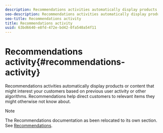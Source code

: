 ```yaml
---
description: Recommendations activities automatically display products or content that might interest your customers based on previous user activity or other algorithms. Recommendations help direct customers to relevant items they might otherwise not know about.
seo-description: Recommendations activities automatically display products or content that might interest your customers based on previous user activity or other algorithms. Recommendations help direct customers to relevant items they might otherwise not know about.
seo-title: Recommendations activity
title: Recommendations activity
uuid: 63bd6640-e8fd-472e-bd42-0fa540a54f11
---
```


# Recommendations activity{#recommendations-activity}

Recommendations activities automatically display products or content that might interest your customers based on previous user activity or other algorithms. Recommendations help direct customers to relevant items they might otherwise not know about.

>[!NOTE]
>
>The Recommendations documentation as been relocated to its own section. See [Recommendations](../c-recommendations/recommendations.md#concept_7556C8A4543942F2A77B13A29339C0C0).


